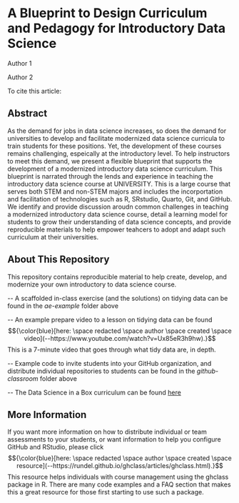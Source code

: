 # A Blueprint to Design Curriculum and Pedagogy for Introductory Data Science

Author 1 

Author 2

To cite this article:

## Abstract 

As the demand for jobs in data science increases, so does the demand for universities to develop and facilitate modernized data science curricula to train students for these positions. Yet, the development of these courses remains challenging, espeically at the introductory level. To help instructors to meet this demand, we present a flexible blueprint that supports the development of a modernized introductory data science curriculum. This blueprint is narrated through the lends and experience in teaching the introductory data science course at UNIVERSITY. This is a large course that serves both STEM and non-STEM majors and includes the incorportation and facilitation of technologies such as R, SRstudio, Quarto, Git, and GitHub. We identify and provide discussion aroudn common challenges in teaching a modernized introductory data science course, detail a learning model for students to grow their understanding of data science concepts, and provide reproducible materials to help empower teahcers to adopt and adapt such curriculum at their universities. 

## About This Repository 

This repository contains reproducible material to help create, develop, and modernize your own introductory to data science course. 

-- A scaffolded in-class exercise (and the solutions) on tidying data can be found in the *ae-example* folder above

-- An example prepare video to a lesson on tidying data can be found $${\color{blue}[here: \space redacted \space author \space created \space video](--https://www.youtube.com/watch?v=Ux85eR3h9hw).}$$ This is a 7-minute video that goes through what tidy data are, in depth. 

-- Example code to invite students into your GitHub organization, and distribute individual repositories to students can be found in the *github-classroom* folder above

-- The Data Science in a Box curriculum can be found [here](https://datasciencebox.org/hello)

## More Information 

If you want more information on how to distribute individual or team assessments to your students, or want information to help you configure GitHub and RStudio, please click $${\color{blue}[here: \space redacted \space author \space created \space resource](--https://rundel.github.io/ghclass/articles/ghclass.html).}$$ This resource helps individuals with course management using the ghclass package in R. There are many code examples and a FAQ section that makes this a great resource for those first starting to use such a package. 


